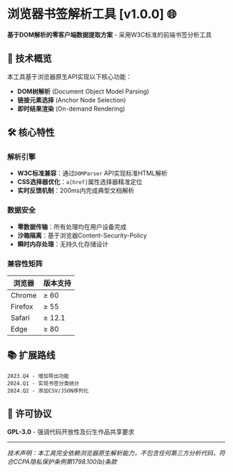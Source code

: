
# 浏览器书签解析工具 [v1.0.0] 🌐

**基于DOM解析的零客户端数据提取方案** - 采用W3C标准的前端书签分析工具
## 📜 技术概览
本工具基于浏览器原生API实现以下核心功能：
- **DOM树解析** (Document Object Model Parsing)
- **链接元素选择** (Anchor Node Selection)
- **即时结果渲染** (On-demand Rendering)

## 🛠 核心特性
### 解析引擎
- **W3C标准兼容**：通过`DOMParser` API实现标准HTML解析
- **CSS选择器优化**：`a[href]`属性选择器精准定位
- **实时反馈机制**：200ms内完成典型文档解析

### 数据安全
- **零数据传输**：所有处理均在用户设备完成
- **沙箱隔离**：基于浏览器Content-Security-Policy
- **瞬时内存处理**：无持久化存储设计

### 兼容性矩阵
| 浏览器        | 版本支持   |
|---------------|-----------|
| Chrome        | ≥ 60      |
| Firefox       | ≥ 55      |
| Safari        | ≥ 12.1    |
| Edge          | ≥ 80      |


## 📚 扩展路线
```roadmap
2023.Q4 - 增加导出功能
2024.Q1 - 实现书签分类统计
2024.Q2 - 添加CSV/JSON序列化
```

## 📜 许可协议
**GPL-3.0** - 强调代码开放性及衍生作品共享要求

---
*技术声明：本工具完全依赖浏览器原生解析能力，不包含任何第三方分析代码，符合CCPA隐私保护条例第1798.100(b)条款*

